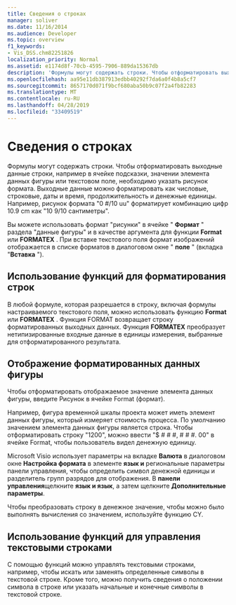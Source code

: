 ```yaml
---
title: Сведения о строках
manager: soliver
ms.date: 11/16/2014
ms.audience: Developer
ms.topic: overview
f1_keywords:
- Vis_DSS.chm82251826
localization_priority: Normal
ms.assetid: e1174d8f-70cb-4595-7906-889da15367db
description: 'Формулы могут содержать строки. Чтобы отформатировать выходные данные строки, например в ячейке подсказки, значении элемента данных фигуры или текстовом поле, необходимо указать рисунок формата. Выходные данные можно форматировать как числовые, строковые, даты и время, продолжительность и денежные единицы. Например, формат picture0 #/10 ууформатс в качестве значения, состоящий из числового блока 10.9 cm AS10 9/10 сантиметры.'
ms.openlocfilehash: aa95e11db387913edbb40292f7da6a0f4b8a5cf7
ms.sourcegitcommit: 8657170d071f9bcf680aba50b9c07f2a4fb82283
ms.translationtype: MT
ms.contentlocale: ru-RU
ms.lasthandoff: 04/28/2019
ms.locfileid: "33409519"
---
```

# <a name="about-strings"></a>Сведения о строках

Формулы могут содержать строки. Чтобы отформатировать выходные данные строки, например в ячейке подсказки, значении элемента данных фигуры или текстовом поле, необходимо указать рисунок формата. Выходные данные можно форматировать как числовые, строковые, даты и время, продолжительность и денежные единицы. Например, рисунок формата "0 #/10 uu" форматирует комбинацию цифр 10.9 cm как "10 9/10 сантиметры".
  
Вы можете использовать формат "рисунки" в ячейке " **Формат** " раздела "данные фигуры" и в качестве аргумента для функции **Format** или **FORMATEX** . При вставке текстового поля формат изображений отображается в списке форматов в диалоговом окне " **поле** " (вкладка "**Вставка** "). 
  
## <a name="using-functions-to-format-strings"></a>Использование функций для форматирования строк

В любой формуле, которая разрешается в строку, включая формулы настраиваемого текстового поля, можно использовать функцию **Format** или **FORMATEX** . Функция FORMAT возвращает строку форматированных выходных данных. Функция **FORMATEX** преобразует нетипизированные входные данные в единицы измерения, выбранные для отформатированного результата. 
  
## <a name="displaying-formatted-shape-data"></a>Отображение форматированных данных фигуры

Чтобы отформатировать отображаемое значение элемента данных фигуры, введите Рисунок в ячейке Format (формат).
  
Например, фигура временной шкалы проекта может иметь элемент данных фигуры, который измеряет стоимость процесса. По умолчанию значением элемента данных фигуры является строка. Чтобы отформатировать строку "1200", можно ввести "$ # # #, # # #. 00" в ячейке Format, чтобы пользователь видел денежную единицу.
  
Microsoft Visio использует параметры на вкладке **Валюта** в диалоговом окне **Настройка формата** в элементе **язык и** региональные параметры панели управления, чтобы определить символ денежной единицы и разделитель групп разрядов для отображения. В **панели управления**щелкните **язык и язык**, а затем щелкните **Дополнительные параметры**.
  
Чтобы преобразовать строку в денежное значение, чтобы можно было выполнять вычисления со значением, используйте функцию CY.
  
## <a name="using-functions-to-manipulate-text-strings"></a>Использование функций для управления текстовыми строками

С помощью функций можно управлять текстовыми строками, например, чтобы искать или заменять определенные символы в текстовой строке. Кроме того, можно получить сведения о положении символа в строке или указать начальные и конечные символы в текстовой строке. 
  

